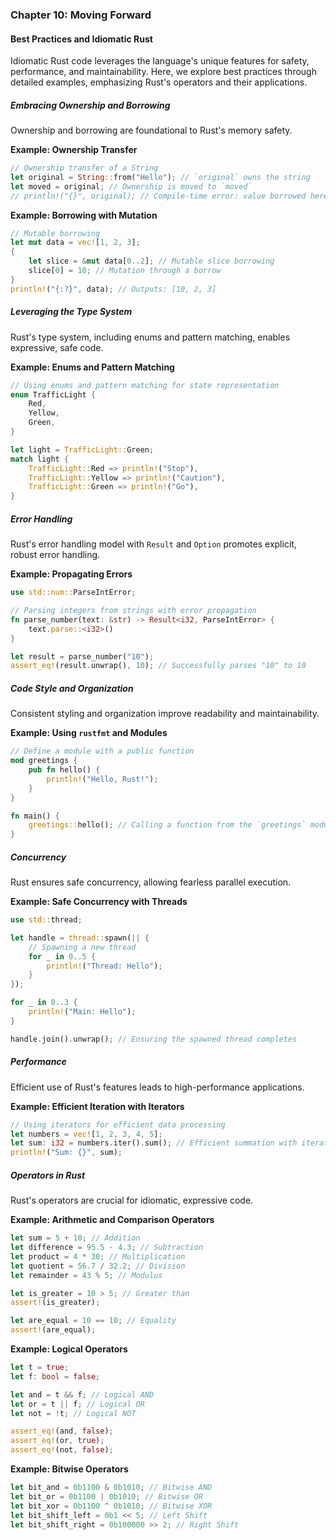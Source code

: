 ### Chapter 10: Moving Forward

#### Best Practices and Idiomatic Rust

Idiomatic Rust code leverages the language's unique features for safety, performance, and maintainability. Here, we explore best practices through detailed examples, emphasizing Rust's operators and their applications.

##### Embracing Ownership and Borrowing

Ownership and borrowing are foundational to Rust's memory safety.

**Example: Ownership Transfer**

```rust
// Ownership transfer of a String
let original = String::from("Hello"); // `original` owns the string
let moved = original; // Ownership is moved to `moved`
// println!("{}", original); // Compile-time error: value borrowed here after move
```

**Example: Borrowing with Mutation**

```rust
// Mutable borrowing
let mut data = vec![1, 2, 3];
{
    let slice = &mut data[0..2]; // Mutable slice borrowing
    slice[0] = 10; // Mutation through a borrow
}
println!("{:?}", data); // Outputs: [10, 2, 3]
```

##### Leveraging the Type System

Rust's type system, including enums and pattern matching, enables expressive, safe code.

**Example: Enums and Pattern Matching**

```rust
// Using enums and pattern matching for state representation
enum TrafficLight {
    Red,
    Yellow,
    Green,
}

let light = TrafficLight::Green;
match light {
    TrafficLight::Red => println!("Stop"),
    TrafficLight::Yellow => println!("Caution"),
    TrafficLight::Green => println!("Go"),
}
```

##### Error Handling

Rust's error handling model with `Result` and `Option` promotes explicit, robust error handling.

**Example: Propagating Errors**

```rust
use std::num::ParseIntError;

// Parsing integers from strings with error propagation
fn parse_number(text: &str) -> Result<i32, ParseIntError> {
    text.parse::<i32>()
}

let result = parse_number("10");
assert_eq!(result.unwrap(), 10); // Successfully parses "10" to 10
```

##### Code Style and Organization

Consistent styling and organization improve readability and maintainability.

**Example: Using `rustfmt` and Modules**

```rust
// Define a module with a public function
mod greetings {
    pub fn hello() {
        println!("Hello, Rust!");
    }
}

fn main() {
    greetings::hello(); // Calling a function from the `greetings` module
}
```

##### Concurrency

Rust ensures safe concurrency, allowing fearless parallel execution.

**Example: Safe Concurrency with Threads**

```rust
use std::thread;

let handle = thread::spawn(|| {
    // Spawning a new thread
    for _ in 0..5 {
        println!("Thread: Hello");
    }
});

for _ in 0..3 {
    println!("Main: Hello");
}

handle.join().unwrap(); // Ensuring the spawned thread completes
```

##### Performance

Efficient use of Rust's features leads to high-performance applications.

**Example: Efficient Iteration with Iterators**

```rust
// Using iterators for efficient data processing
let numbers = vec![1, 2, 3, 4, 5];
let sum: i32 = numbers.iter().sum(); // Efficient summation with iterator
println!("Sum: {}", sum);
```

##### Operators in Rust

Rust's operators are crucial for idiomatic, expressive code.

**Example: Arithmetic and Comparison Operators**

```rust
let sum = 5 + 10; // Addition
let difference = 95.5 - 4.3; // Subtraction
let product = 4 * 30; // Multiplication
let quotient = 56.7 / 32.2; // Division
let remainder = 43 % 5; // Modulus

let is_greater = 10 > 5; // Greater than
assert!(is_greater);

let are_equal = 10 == 10; // Equality
assert!(are_equal);
```

**Example: Logical Operators**

```rust
let t = true;
let f: bool = false;

let and = t && f; // Logical AND
let or = t || f; // Logical OR
let not = !t; // Logical NOT

assert_eq!(and, false);
assert_eq!(or, true);
assert_eq!(not, false);
```

**Example: Bitwise Operators**

```rust
let bit_and = 0b1100 & 0b1010; // Bitwise AND
let bit_or = 0b1100 | 0b1010; // Bitwise OR
let bit_xor = 0b1100 ^ 0b1010; // Bitwise XOR
let bit_shift_left = 0b1 << 5; // Left Shift
let bit_shift_right = 0b100000 >> 2; // Right Shift